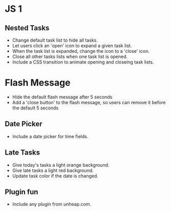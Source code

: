 # JS 1

## Nested Tasks
- Change default task list to hide all tasks.
- Let users click an 'open' icon to expand a given task list.
- When the task list is expanded, change the icon to a 'close' icon.
- Close all other tasks lists when one task list is opened.
- Include a CSS transition to animate opening and closeing task lists.

# Flash Message
- Hide the default flash message after 5 seconds
- Add a 'close button' to the flash message, so users can remove it before the default 5 seconds

## Date Picker
- Include a date picker for time fields.

## Late Tasks
- Give today's tasks a light orange background.
- Give late tasks a light red background.
- Update task color if the date is changed.

## Plugin fun
- Include any plugin from unheap.com.
